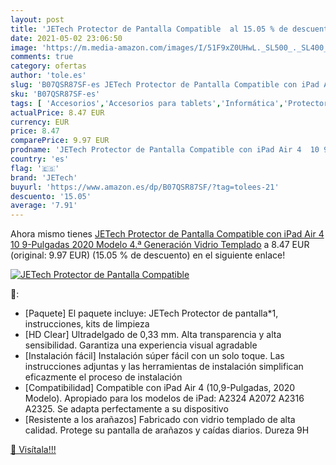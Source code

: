 ```yaml
---
layout: post
title: 'JETech Protector de Pantalla Compatible  al 15.05 % de descuento'
date: 2021-05-02 23:06:50
image: 'https://m.media-amazon.com/images/I/51F9xZ0UHwL._SL500_._SL400_.jpg'
comments: true
category: ofertas
author: 'tole.es'
slug: 'B07QSR87SF-es JETech Protector de Pantalla Compatible con iPad Air 4 10...'
sku: 'B07QSR87SF-es'
tags: [ 'Accesorios','Accesorios para tablets','Informática','Protectores de pantalla para tablets','ipad','jetech', ]
actualPrice: 8.47 EUR
currency: EUR
price: 8.47
comparePrice: 9.97 EUR
prodname: 'JETech Protector de Pantalla Compatible con iPad Air 4  10 9-Pulgadas  2020 Modelo  4.ª Generación   Vidrio Templado'
country: 'es'
flag: '🇪🇸'
brand: 'JETech'
buyurl: 'https://www.amazon.es/dp/B07QSR87SF/?tag=tolees-21'
descuento: '15.05'
average: '7.91'
---
```


Ahora mismo tienes [JETech Protector de Pantalla Compatible con iPad Air 4  10 9-Pulgadas  2020 Modelo  4.ª Generación   Vidrio Templado](https://www.amazon.es/dp/B07QSR87SF/?tag=tolees-21) a 8.47 EUR (original: 9.97 EUR) (15.05 %  de descuento) en el siguiente enlace!

[![JETech Protector de Pantalla Compatible ](https://m.media-amazon.com/images/I/51F9xZ0UHwL._SL500_._SL400_.jpg)](https://www.amazon.es/dp/B07QSR87SF/?tag=tolees-21)

🔎:

- [Paquete] El paquete incluye: JETech Protector de pantalla*1, instrucciones, kits de limpieza
- [HD Clear] Ultradelgado de 0,33 mm. Alta transparencia y alta sensibilidad. Garantiza una experiencia visual agradable
- [Instalación fácil] Instalación súper fácil con un solo toque. Las instrucciones adjuntas y las herramientas de instalación simplifican eficazmente el proceso de instalación
- [Compatibilidad] Compatible con iPad Air 4 (10,9-Pulgadas, 2020 Modelo). Apropiado para los modelos de iPad: A2324 A2072 A2316 A2325. Se adapta perfectamente a su dispositivo
- [Resistente a los arañazos] Fabricado con vidrio templado de alta calidad. Protege su pantalla de arañazos y caídas diarios. Dureza 9H

[🛒 Visítala!!!](https://www.amazon.es/dp/B07QSR87SF/?tag=tolees-21)
